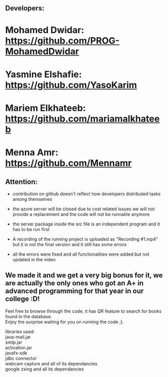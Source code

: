 ## Developers:  
# Mohamed Dwidar: https://github.com/PROG-MohamedDwidar  
# Yasmine Elshafie: https://github.com/YasoKarim  
# Mariem Elkhateeb: https://github.com/mariamalkhateeb  
# Menna Amr: https://github.com/Mennamr  
  
## Attention:  
 * contribution on github doesn't reflect how developers distributed tasks among themselves  
 * the azure server will be closed due to cost related issues we will not provide a replacement and the code will not be runnable anymore  
 * the server package inside the src file is an independent program and it has to be run first  
   
* A recording of the running project is uploaded as "Recording #1.mp4" but it is not the final version and it still has some errors  
* all the errors were fixed and all functionalities were added but not updated in the video   
  
## We made it and we get a very big bonus for it, we are actually the only ones who got an A+ in advanced programming for that year in our college :D!   
Feel free to browse through the code, it has QR feature to search for books found in the database.  
Enjoy the surprise waiting for you on running the code ;).  
  
libraries used:  
  java-mail.jar  
  smtp.jar  
  activation.jar  
  javafx-sdk  
  jdbc connector  
  webcam capture and all of its dependancies  
  google zxing and all its dependancies  
  
